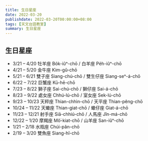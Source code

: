 ```yaml
---
title: 生日星座
date: 2022-03-20
publishdate: 2022-03-20T00:00:00+08:00
tags: [天文台語教室]
summary: 生日星座
---
```


## 生日星座
-  3/21 –  4/20  牡羊座  Bo̍k-iûⁿ-chō / 白羊座 Pe̍h-iûⁿ-chō
-  4/21 –  5/20  金牛座  Kim-gû-chō
-  5/21 –  6/21  雙子座  Siang-chú-chō / 雙生仔座 Siang-seⁿ-á-chō
-  6/22 –  7/22  巨蟹座  Kū-hē-chō
-  7/23 –  8/22  獅子座  Sai-chú-chō / 獅仔座 Sai-á-chō
-  8/23 –  9/22  處女座  Chhú-lú-chō / 室女座 Sek-lú-chō
-  9/23 – 10/23 天秤座  Thian-chhìn-chō / 天平座 Thian-pêng-chō
- 10/24 – 11/22 天蠍座  Thian-giat-chō / 蠍仔座 Giat-á-chō
- 11/23 – 12/21 射手座  Siā-chhiú-chō / 人馬座 Jîn-má-chō
- 12/22 –  1/20  摩羯座  Mô͘-kiat-chō / 山羊座 San-iûⁿ-chō
-  1/21 –  2/18  水瓶座  Chúi-pân-chō
-  2/19 –  3/20  雙魚座  Siang-hî-chō
